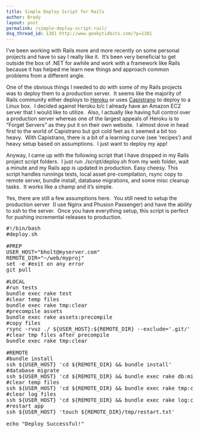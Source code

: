```yaml
---
title: Simple Deploy Script for Rails
author: Brady
layout: post
permalink: /simple-deploy-script-rail/
dsq_thread_id: 1381 http://www.geekytidbits.com/?p=1381
---
```

I&#8217;ve been working with Rails more and more recently on some personal projects and have to say I really like it.  It&#8217;s been very beneficial to get outside the box of .NET for awhile and work with a framework like Rails because it has helped me learn new things and approach common problems from a different angle.

One of the obvious things I needed to do with some of my Rails projects was to deploy them to a production server.  It seems like the majority of Rails community either deploys to <a href="https://www.heroku.com/" target="_blank">Heroku</a> or uses <a href="https://github.com/capistrano/capistrano" target="_blank">Capistrano</a> to deploy to a Linux box.  I decided against Heroku b/c I already have an Amazon EC2 server that I would like to utilize.  Also, I actually like having full control over a production server whereas one of the largest appeals of Heroku is to &#8220;Forget Servers&#8221; as they put it on their own website.  I almost dove in head first to the world of Capistrano but got cold feet as it seemed a bit too heavy.  With Capistrano, there is a bit of a learning curve (see &#8216;recipes&#8217;) and heavy setup based on assumptions.  I just want to deploy my app!

Anyway, I came up with the following script that I have dropped in my Rails project script folders.  I just run ./script/deploy.sh from my web folder, wait a minute and my Rails app is updated in production. Easy cheesy. This script handles runnings tests, local asset pre-compilation, rsync copy to remote server, bundle install, database migrations, and some misc cleanup tasks.  It works like a champ and it&#8217;s simple.

Yes, there are still a few assumptions here.  You still need to setup the production server  (I use Nginx and Phusion Passenger) and have the ability to ssh to the server.  Once you have everything setup, this script is perfect for pushing incremental releases to production.

<pre class="brush: bash;">#!/bin/bash
#deploy.sh

#PREP
USER_HOST="bholt@myserver.com"
REMOTE_DIR="~/web/myproj"
set -e #exit on any error
git pull

#LOCAL
#run tests
bundle exec rake test
#clear temp files
bundle exec rake tmp:clear
#precompile assets
bundle exec rake assets:precompile
#copy files
rsync -rvuz ./ ${USER_HOST}:${REMOTE_DIR} --exclude='.git/' --exclude='log/' --exclude='tmp/cache' --delete
#clear tmp files after precompile
bundle exec rake tmp:clear

#REMOTE
#bundle install
ssh ${USER_HOST} 'cd ${REMOTE_DIR} && bundle install'
#database migrate
ssh ${USER_HOST} 'cd ${REMOTE_DIR} && bundle exec rake db:migrate RAILS_ENV="production"'
#clear temp files
ssh ${USER_HOST} 'cd ${REMOTE_DIR} && bundle exec rake tmp:clear'
#clear log files
ssh ${USER_HOST} 'cd ${REMOTE_DIR} && bundle exec rake log:clear'
#restart app
ssh ${USER_HOST} 'touch ${REMOTE_DIR}/tmp/restart.txt'

echo "Deploy Successful!"</pre>
